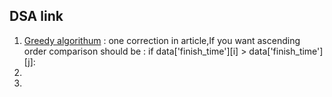 ## DSA link

1. [Greedy algorithum](https://www.freecodecamp.org/news/greedy-algorithms/) : one correction in article,If you want ascending order comparison should be : if data['finish_time'][i] > data['finish_time'][j]:
2. 
3. 
